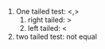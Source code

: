 1.  One tailed test: <,>
    1.  right tailed: >
    2.  left tailed: <
2.  two tailed test: not equal